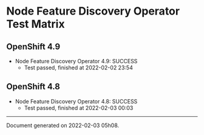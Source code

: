 
Node Feature Discovery Operator Test Matrix
===========================================

OpenShift 4.9
-------------



* Node Feature Discovery Operator 4.9: SUCCESS
  - Test passed, finished at 2022-02-02 23:54

OpenShift 4.8
-------------



* Node Feature Discovery Operator 4.8: SUCCESS
  - Test passed, finished at 2022-02-03 00:03

---
Document generated on 2022-02-03 05h08.
